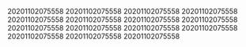 20201102075558
20201102075558
20201102075558
20201102075558
20201102075558
20201102075558
20201102075558
20201102075558
20201102075558
20201102075558
20201102075558
20201102075558
20201102075558
20201102075558
20201102075558

